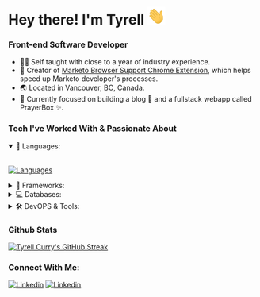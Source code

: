 # Hey there! I'm Tyrell <img alt="Blue blob jumping" src='images\wave.gif' width="36" height="36">

### Front-end Software Developer

* 👨‍💻 Self taught with close to a year of industry experience.
* 🚀 Creator of [Marketo Browser Support Chrome Extension](https://chrome.google.com/webstore/detail/marketo-browser-support/iinigaojmcejccagokaolgdfhelkemap), which helps speed up Marketo developer's processes.
* 🌏 Located in Vancouver, BC, Canada.
* 👾 Currently focused on building a blog 📝 and a fullstack webapp called PrayerBox ✨.

### Tech I've Worked With & Passionate About
<details open>
<summary>🚀 Languages:</summary>
<br>

[![Languages](https://skillicons.dev/icons?i=html,css,js,ts,nodejs)](https://github.com/tyrellcurry/)
</details>

<details>
<summary>🤖 Frameworks:</summary>
<br>

[![Frameworks & Runtimes](https://skillicons.dev/icons?i=react,nextjs,astro,alpinejs,tailwind,bootstrap&perline=6)](https://github.com/tyrellcurry/)
</details>


<details>
<summary>💻 Databases:</summary>
<br>

[![Databases](https://skillicons.dev/icons?i=mysql,mongodb,express,prisma&perline=6)](https://github.com/tyrellcurry/)
</details>

<details>
<summary>🛠️ DevOPS & Tools:</summary>
<br>

[![DevOPS & Tools](https://skillicons.dev/icons?i=vscode,git,github,postman,netlify,vercel,wordpress,xd,figma,stackoverflow&perline=6)](https://github.com/tyrellcurry/)
</details>

### Github Stats

[![Tyrell Curry's GitHub Streak](https://streak-stats.demolab.com?user=tyrellcurry&theme=github-dark-blue)](https://git.io/streak-stats)
<br>

### Connect With Me:

[![Linkedin](https://skillicons.dev/icons?i=linkedin)](https://www.linkedin.com/in/tyrellcurry/)
[![Linkedin](https://skillicons.dev/icons?i=twitter)](https://twitter.com/Tyrell_io)
